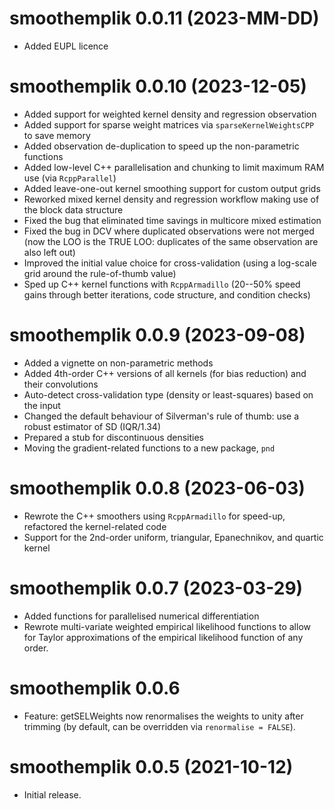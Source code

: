 # smoothemplik 0.0.11 (2023-MM-DD)

- Added EUPL licence

# smoothemplik 0.0.10 (2023-12-05)

- Added support for weighted kernel density and regression observation
- Added support for sparse weight matrices via `sparseKernelWeightsCPP` to save memory
- Added observation de-duplication to speed up the non-parametric functions
- Added low-level C++ parallelisation and chunking to limit maximum RAM use (via `RcppParallel`)
- Added leave-one-out kernel smoothing support for custom output grids
- Reworked mixed kernel density and regression workflow making use of the block data structure
- Fixed the bug that eliminated time savings in multicore mixed estimation
- Fixed the bug in DCV where duplicated observations were not merged (now the LOO is the TRUE LOO: duplicates of the same observation are also left out)
- Improved the initial value choice for cross-validation (using a log-scale grid around the rule-of-thumb value)
- Sped up C++ kernel functions with `RcppArmadillo` (20--50% speed gains through better iterations, code structure, and condition checks)

# smoothemplik 0.0.9 (2023-09-08)

- Added a vignette on non-parametric methods
- Added 4th-order C++ versions of all kernels (for bias reduction) and their convolutions
- Auto-detect cross-validation type (density or least-squares) based on the input
- Changed the default behaviour of Silverman's rule of thumb: use a robust estimator of SD (IQR/1.34)
- Prepared a stub for discontinuous densities
- Moving the gradient-related functions to a new package, `pnd`

# smoothemplik 0.0.8 (2023-06-03)

- Rewrote the C++ smoothers using `RcppArmadillo` for speed-up, refactored the kernel-related code
- Support for the 2nd-order uniform, triangular, Epanechnikov, and quartic kernel

# smoothemplik 0.0.7 (2023-03-29)

- Added functions for parallelised numerical differentiation
- Rewrote multi-variate weighted empirical likelihood functions to allow for Taylor approximations of the empirical likelihood function of any order.

# smoothemplik 0.0.6

- Feature: getSELWeights now renormalises the weights to unity after trimming (by default, can be overridden via `renormalise = FALSE`).

# smoothemplik 0.0.5 (2021-10-12)

- Initial release.

